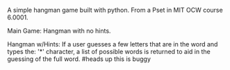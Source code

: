 A simple hangman game built with python. From a Pset in MIT OCW course 6.0001.

Main Game: Hangman with no hints.

Hangman w/Hints: If a user guesses a few letters that are in the word and types the: '*' character, a list of possible words is returned to aid in the guessing of the full word. #heads up this is buggy
